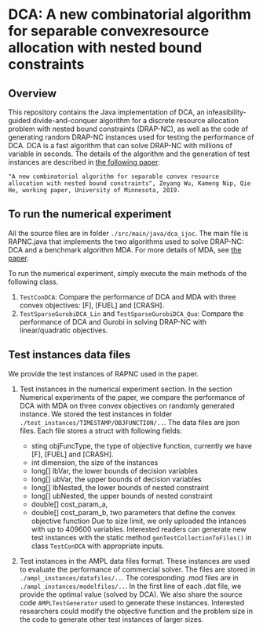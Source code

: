 # DCA: A new combinatorial algorithm for separable convexresource allocation with nested bound constraints

## Overview 
This repository contains the Java implementation of DCA, an infeasibility-guided divide-and-conquer algorithm for a discrete resource allocation problem with nested bound constraints (DRAP-NC), as well as the code of generating random DRAP-NC instances used for testing the performance of DCA. DCA is a fast algorithm that can solve DRAP-NC with millions of variable in seconds. The details of the algorithm and the generation of test instances are described in [the following paper](http://www.optimization-online.org/DB_FILE/2018/11/6902.pdf):

	"A new combinatorial algorithm for separable convex resource allocation with nested bound constraints", Zeyang Wu, Kameng Nip, Qie He, working paper, University of Minnesota, 2019.

## To run the numerical experiment
All the source files are in folder `./src/main/java/dca_ijoc`. The main file is RAPNC.java that implements the two algorithms used to solve DRAP-NC: DCA and a benchmark algorithm MDA. For more details of MDA, see [the paper](https://arxiv.org/abs/1703.01484). 

To run the numerical experiment, simply execute the main methods of the following class. 
1. `TestConDCA`: Compare the performance of DCA and MDA with three convex objectives: [F], [FUEL] and [CRASH]. 
2. `TestSparseGurobiDCA_Lin` and `TestSparseGurobiDCA_Qua`: Compare the performance of DCA and Gurobi in solving DRAP-NC with linear/quadratic objectives. 
	
## Test instances data files
We provide the test instances of RAPNC used in the paper. 
1. Test instances in the numerical experiment section. In the section Numerical experiments of the paper, we compare the performance of DCA with MDA on three convex objectives on randomly generated instance. We stored the test instances in folder `./test_instances/TIMESTAMP/OBJFUNCTION/..`. The data files are json files. Each file stores a struct with following fields: 
	- sting objFuncType, the type of objective function, currently we have [F], [FUEL] and [CRASH].
	- int dimension, the size of the instances
	- long[] lbVar, the lower bounds of decision variables
	- long[] ubVar, the upper bounds of decision variables
	- long[] lbNested, the lower bounds of nested constraint
	- long[] ubNested, the upper bounds of nested constraint
	- double[] cost_param_a, 
	- double[] cost_param_b, two parameters that define the convex objective function
Due to size limit, we only uploaded the intances with up to 409600 variables. Interested readers can generate new test instances with the static method `genTestCollectionToFiles()` in class `TestConDCA` with appropriate inputs. 
	
2. Test instances in the AMPL data files format. These instances are used to evaluate the performance of commercial solver. The files are stored in `./ampl_instances/datafiles/..`. The coresponding .mod files are in `./ampl_instances/modelfiles/..`. In the first line of each .dat file, we provide the optimal value (solved by DCA). We also share the source code `AMPLTestGenerator` used to generate these instances. Interested researchers could modify the objective function and the problem size in the code to generate other test instances of larger sizes. 
